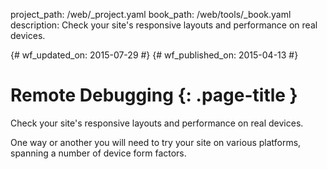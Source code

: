 project_path: /web/_project.yaml
book_path: /web/tools/_book.yaml
description: Check your site's responsive layouts and performance on real devices.

{# wf_updated_on: 2015-07-29 #}
{# wf_published_on: 2015-04-13 #}

# Remote Debugging {: .page-title }

Check your site's responsive layouts and performance on real devices.

One way or another you will need to try your site on various platforms,
spanning a number of device form factors.

